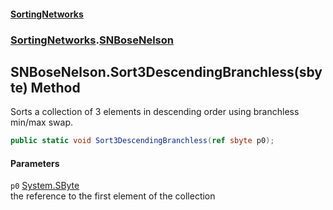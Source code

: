 #### [SortingNetworks](./index.md 'index')
### [SortingNetworks](./SortingNetworks.md 'SortingNetworks').[SNBoseNelson](./SortingNetworks-SNBoseNelson.md 'SortingNetworks.SNBoseNelson')
## SNBoseNelson.Sort3DescendingBranchless(sbyte) Method
Sorts a collection of 3 elements in descending order using branchless min/max swap.  
```csharp
public static void Sort3DescendingBranchless(ref sbyte p0);
```
#### Parameters
<a name='SortingNetworks-SNBoseNelson-Sort3DescendingBranchless(sbyte)-p0'></a>
`p0` [System.SByte](https://docs.microsoft.com/en-us/dotnet/api/System.SByte 'System.SByte')  
the reference to the first element of the collection  
  

